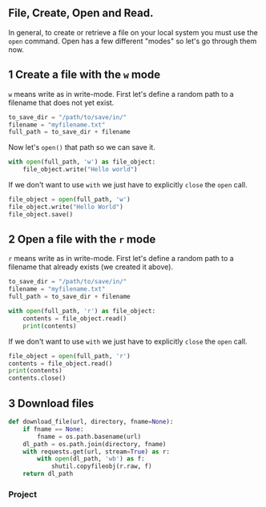 ## File, Create, Open and Read.

In general, to create or retrieve a file on your local system you must use the `open` command. Open has a few different "modes" so let's go through them now.

## 1 Create a file with the `w` mode
`w` means write as in write-mode. First let's define a random path to a filename that does not yet exist.
```python
to_save_dir = "/path/to/save/in/"
filename = "myfilename.txt"
full_path = to_save_dir + filename
```
Now let's `open()` that path so we can save it.

```python
with open(full_path, 'w') as file_object:
    file_object.write("Hello world")
```

If we don't want to use `with` we just have to explicitly `close` the `open` call.

```python
file_object = open(full_path, 'w')
file_object.write("Hello World")
file_object.save()
```

## 2 Open a file with the `r` mode
`r` means write as in write-mode. First let's define a random path to a filename that already exists (we created it above).
```python
to_save_dir = "/path/to/save/in/"
filename = "myfilename.txt"
full_path = to_save_dir + filename
```

```python
with open(full_path, 'r') as file_object:
    contents = file_object.read()
    print(contents)
```

If we don't want to use `with` we just have to explicitly `close` the `open` call.

```python
file_object = open(full_path, 'r')
contents = file_object.read()
print(contents)
contents.close()
```

## 3 Download files

```python
def download_file(url, directory, fname=None):
    if fname == None:
        fname = os.path.basename(url)
    dl_path = os.path.join(directory, fname)
    with requests.get(url, stream=True) as r:
        with open(dl_path, 'wb') as f:
            shutil.copyfileobj(r.raw, f)
    return dl_path
```






### Project
